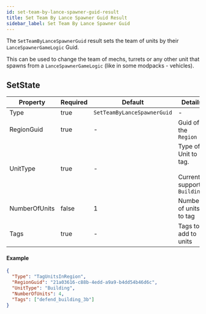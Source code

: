 ```yaml
---
id: set-team-by-lance-spawner-guid-result
title: Set Team By Lance Spawner Guid Result
sidebar_label: Set Team By Lance Spawner Guid
---
```


The `SetTeamByLanceSpawnerGuid` result sets the team of units by their `LanceSpawnerGameLogic` Guid.

This can be used to change the team of mechs, turrets or any other unit that spawns from a `LanceSpawnerGameLogic` (like in some modpacks - vehicles).

## SetState

| Property      | Required | Default                     | Details                                                      |
| ------------- | -------- | --------------------------- | ------------------------------------------------------------ |
| Type          | true     | `SetTeamByLanceSpawnerGuid` | -                                                            |
| RegionGuid    | true     | -                           | Guid of the `Region`                                         |
| UnitType      | true     | -                           | Type of Unit to tag.<br /><br />Current supports: `Building` |
| NumberOfUnits | false    | 1                           | Number of units to tag                                       |
| Tags          | true     | -                           | Tags to add to units                                         |

#### Example

```json
{
  "Type": "TagUnitsInRegion",
  "RegionGuid": "21a03616-c88b-4edd-a9a9-b4dd54b46d6c",
  "UnitType": "Building",
  "NumberOfUnits": 4,
  "Tags": ["defend_building_3b"]
}
```
